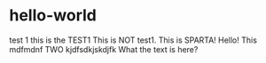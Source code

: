 hello-world
===========
test 1
this is the TEST1
This is NOT test1. This is SPARTA!
Hello! This mdfmdnf  TWO
kjdfsdkjskdjfk What the text is here?
